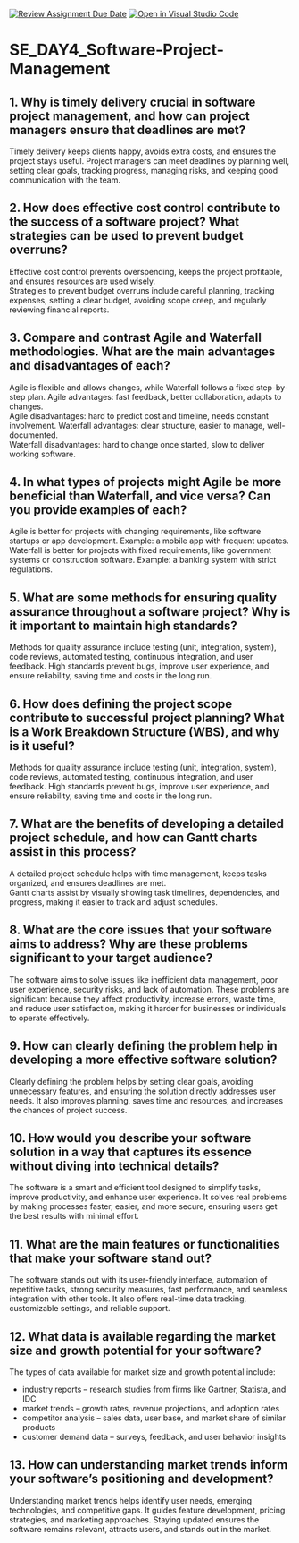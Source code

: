 [![Review Assignment Due Date](https://classroom.github.com/assets/deadline-readme-button-22041afd0340ce965d47ae6ef1cefeee28c7c493a6346c4f15d667ab976d596c.svg)](https://classroom.github.com/a/9pw6JKcu)
[![Open in Visual Studio Code](https://classroom.github.com/assets/open-in-vscode-2e0aaae1b6195c2367325f4f02e2d04e9abb55f0b24a779b69b11b9e10269abc.svg)](https://classroom.github.com/online_ide?assignment_repo_id=18577638&assignment_repo_type=AssignmentRepo)
# SE_DAY4_Software-Project-Management
## 1. Why is timely delivery crucial in software project management, and how can project managers ensure that deadlines are met?

  Timely delivery keeps clients happy, avoids extra costs, and ensures the project stays useful. 
  Project managers can meet deadlines by planning well, setting clear goals, tracking progress, managing risks, and keeping good communication with the team.
## 2. How does effective cost control contribute to the success of a software project? What strategies can be used to prevent budget overruns?

  Effective cost control prevents overspending, keeps the project profitable, and ensures resources are used wisely.  
  Strategies to prevent budget overruns include careful planning, tracking expenses, setting a clear budget, avoiding scope creep, and regularly reviewing financial reports.
## 3. Compare and contrast Agile and Waterfall methodologies. What are the main advantages and disadvantages of each?

  Agile is flexible and allows changes, while Waterfall follows a fixed step-by-step plan.
  Agile advantages: fast feedback, better collaboration, adapts to changes.  
  Agile disadvantages: hard to predict cost and timeline, needs constant involvement.
  Waterfall advantages: clear structure, easier to manage, well-documented.  
  Waterfall disadvantages: hard to change once started, slow to deliver working software.
## 4. In what types of projects might Agile be more beneficial than Waterfall, and vice versa? Can you provide examples of each?

  Agile is better for projects with changing requirements, like software startups or app development. Example: a mobile app with frequent updates.  
  Waterfall is better for projects with fixed requirements, like government systems or construction software. Example: a banking system with strict regulations.
## 5. What are some methods for ensuring quality assurance throughout a software project? Why is it important to maintain high standards?

  Methods for quality assurance include testing (unit, integration, system), code reviews, automated testing, continuous integration, and user feedback. 
  High standards prevent bugs, improve user experience, and ensure reliability, saving time and costs in the long run.
## 6. How does defining the project scope contribute to successful project planning? What is a Work Breakdown Structure (WBS), and why is it useful?

  Methods for quality assurance include testing (unit, integration, system), code reviews, automated testing, continuous integration, and user feedback. 
  High standards prevent bugs, improve user experience, and ensure reliability, saving time and costs in the long run.
## 7. What are the benefits of developing a detailed project schedule, and how can Gantt charts assist in this process?

  A detailed project schedule helps with time management, keeps tasks organized, and ensures deadlines are met.  
  Gantt charts assist by visually showing task timelines, dependencies, and progress, making it easier to track and adjust schedules.
## 8. What are the core issues that your software aims to address? Why are these problems significant to your target audience?

  The software aims to solve issues like inefficient data management, poor user experience, security risks, and lack of automation. 
  These problems are significant because they affect productivity, increase errors, waste time, and reduce user satisfaction, making it harder for businesses or individuals to operate effectively.
## 9. How can clearly defining the problem help in developing a more effective software solution?

  Clearly defining the problem helps by setting clear goals, avoiding unnecessary features, and ensuring the solution directly addresses user needs. It also improves planning, saves time and resources, and increases the chances of project success.
## 10. How would you describe your software solution in a way that captures its essence without diving into technical details?
  
  The software is a smart and efficient tool designed to simplify tasks, improve productivity, and enhance user experience. It solves real problems by making processes faster, easier, and more secure, ensuring users get the best results with minimal effort.
## 11. What are the main features or functionalities that make your software stand out?

  The software stands out with its user-friendly interface, automation of repetitive tasks, strong security measures, fast performance, and seamless integration with other tools. It also offers real-time data tracking, customizable settings, and reliable support.
## 12. What data is available regarding the market size and growth potential for your software?

The types of data available for market size and growth potential include: 
- industry reports – research studies from firms like Gartner, Statista, and IDC  
- market trends – growth rates, revenue projections, and adoption rates  
- competitor analysis – sales data, user base, and market share of similar products  
- customer demand data – surveys, feedback, and user behavior insights  

## 13. How can understanding market trends inform your software’s positioning and development?

  Understanding market trends helps identify user needs, emerging technologies, and competitive gaps. It guides feature development, pricing strategies, and marketing approaches. Staying updated ensures the software remains relevant, attracts users, and stands out in the market.
